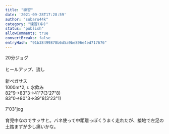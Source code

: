 ```yaml
---
title: "練習"
date: '2021-09-28T17:28:59'
author: "subaru44k"
category: "練習(中)"
status: "publish"
allowComments: true
convertBreaks: false
entryHash: "91b38499878b6d5a9be896e4ed717676"
---
```

20分ジョグ<br>
<br>
ヒールアップ、流し<br>
<br>
新ペガサス<br>
1000m*2, r. 水飲み<br>
82"9→83"3→41"7(3'27"8)<br>
83"0→80"3→39"8(3'23"1)<br>
<br>
7'03"jog<br>
<br>
育児中なのでサッサと。バネ使って中距離っぽくうまく走れたが、接地で左足の土踏まずが少し痛いかな。
